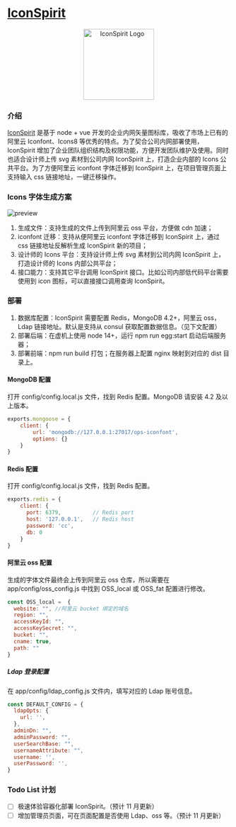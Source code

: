# [IconSpirit](https://iconspirit.vue2.net)

<div align="center">
  <a href="https://iconspirit.vue2.net">
    <img src="https://f.vue2.net/IconSpiritd-03.jpg" alt="IconSpirit Logo" height="160">
  </a>
</div>

### 介绍

<a href="https://iconspirit.vue2.net">IconSpirit</a> 是基于 node + vue 开发的企业内网矢量图标库，吸收了市场上已有的阿里云 Iconfont、Icons8 等优秀的特点。为了契合公司内网部署使用，IconSpirit 增加了企业团队组织结构及权限功能，方便开发团队维护及使用。同时也适合设计师上传 svg 素材到公司内网 IconSpirit 上，打造企业内部的 Icons 公共平台。为了方便阿里云 iconfont 字体迁移到 IconSpirit 上，在项目管理页面上支持输入 css 链接地址，一键迁移操作。

### Icons 字体生成方案

![preview](https://web-data.zmlearn.com/image/cwyi1FF2iSbJtqXKrKiy1b/502280468-5cec90de12b0a_fix732.png)


1. 生成文件：支持生成的文件上传到阿里云 oss 平台，方便做 cdn 加速；
2. iconfont 迁移：支持从便阿里云 iconfont 字体迁移到 IconSpirit 上，通过 css 链接地址反解析生成 IconSpirit 新的项目；
3. 设计师的 Icons 平台：支持设计师上传 svg 素材到公司内网 IconSpirit 上，打造设计师的 Icons 内部公共平台；
4. 接口能力：支持其它平台调用 IconSpirit 接口。比如公司内部低代码平台需要使用到 icon 图标，可以直接接口调用查询 IconSpirit。

### 部署
1. 数据库配置：IconSpirit 需要配置 Redis，MongoDB 4.2+，阿里云 oss，Ldap 链接地址。默认是支持从 consul 获取配置数据信息。（见下文配置）
2. 部署后端：在虚机上使用 node 14+，运行 npm run egg:start 启动后端服务器；
3. 部署前端：npm run build 打包；在服务器上配置 nginx 映射到对应的 dist 目录上。

#### MongoDB 配置
打开 config/config.local.js 文件，找到 Redis 配置。MongoDB 请安装 4.2 及以上版本。
```javascript
exports.mongoose = {
    client: {
        url: 'mongodb://127.0.0.1:27017/ops-iconfont',
        options: {}
    }
}
```
#### Redis 配置
打开 config/config.local.js 文件，找到 Redis 配置。

```javascript
exports.redis = {
    client: {
      port: 6379,          // Redis port
      host: '127.0.0.1',   // Redis host
      password: 'cc',
      db: 0
    }
}
```
#### 阿里云 oss 配置
生成的字体文件最终会上传到阿里云 oss 仓库，所以需要在 app/config/oss_config.js 中找到 OSS_local 或 OSS_fat 配置进行修改。

```javascript
const OSS_local =  {
  website: "", //阿里云 bucket 绑定的域名
  region: "",
  accessKeyId: "",
  accessKeySecret: "",
  bucket: "",
  cname: true,
  path: ""
}
```


##### Ldap 登录配置
在 app/config/ldap_config.js 文件内，填写对应的 Ldap 账号信息。
```javascript
const DEFAULT_CONFIG = {
  ldapOpts: {
    url: '',
  },
  adminDn: "",
  adminPassword: "",
  userSearchBase: "",
  usernameAttribute: "",
  username: '',
  userPassword: '',
}
```

### Todo List 计划
- [ ] 极速体验容器化部署 IconSpirit。（预计 11 月更新）
- [ ] 增加管理员页面，可在页面配置是否使用 Ldap、oss 等。（预计 11 月更新）